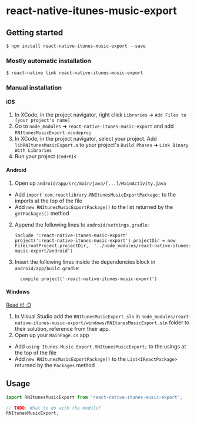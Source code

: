 
# react-native-itunes-music-export

## Getting started

`$ npm install react-native-itunes-music-export --save`

### Mostly automatic installation

`$ react-native link react-native-itunes-music-export`

### Manual installation


#### iOS

1. In XCode, in the project navigator, right click `Libraries` ➜ `Add Files to [your project's name]`
2. Go to `node_modules` ➜ `react-native-itunes-music-export` and add `RNItunesMusicExport.xcodeproj`
3. In XCode, in the project navigator, select your project. Add `libRNItunesMusicExport.a` to your project's `Build Phases` ➜ `Link Binary With Libraries`
4. Run your project (`Cmd+R`)<

#### Android

1. Open up `android/app/src/main/java/[...]/MainActivity.java`
  - Add `import com.reactlibrary.RNItunesMusicExportPackage;` to the imports at the top of the file
  - Add `new RNItunesMusicExportPackage()` to the list returned by the `getPackages()` method
2. Append the following lines to `android/settings.gradle`:
  	```
  	include ':react-native-itunes-music-export'
  	project(':react-native-itunes-music-export').projectDir = new File(rootProject.projectDir, 	'../node_modules/react-native-itunes-music-export/android')
  	```
3. Insert the following lines inside the dependencies block in `android/app/build.gradle`:
  	```
      compile project(':react-native-itunes-music-export')
  	```

#### Windows
[Read it! :D](https://github.com/ReactWindows/react-native)

1. In Visual Studio add the `RNItunesMusicExport.sln` in `node_modules/react-native-itunes-music-export/windows/RNItunesMusicExport.sln` folder to their solution, reference from their app.
2. Open up your `MainPage.cs` app
  - Add `using Itunes.Music.Export.RNItunesMusicExport;` to the usings at the top of the file
  - Add `new RNItunesMusicExportPackage()` to the `List<IReactPackage>` returned by the `Packages` method


## Usage
```javascript
import RNItunesMusicExport from 'react-native-itunes-music-export';

// TODO: What to do with the module?
RNItunesMusicExport;
```
  